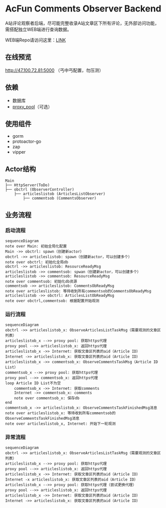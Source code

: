 # AcFun Comments Observer Backend
A站评论观察者后端，尽可能完整收录A站文章区下所有评论，无外部访问功能，需搭配独立WEB端进行查询数据。

WEB端Repo请访问这里：[LINK](https://github.com/WangHongshuo/acfun_comments_observer_web)

## 在线预览

http://47.100.72.81:5000 （丐中丐配置，勿压测）

## 依赖

- 数据库
- [proxy_pool](https://github.com/jhao104/proxy_pool)（可选）

## 使用组件

- gorm
- protoactor-go
- zap
- vipper

## Actor结构

```
Main
├── HttpServer(ToDo)
├── obctrl (ObserverController)
    ├── articleslistob (ArticlesListObserver)
        ├── commentsob (CommentsObserver)
```

## 业务流程

### 启动流程

```mermaid
sequenceDiagram
note over Main: 初始全局化配置
Main ->> obctrl: spawn（创建新actor）
obctrl ->> articleslistob: spawn（创建新actor，可以创建多个）
note over obctrl: 初始化全局db
obctrl ->> articleslistob: ResourceReadyMsg
articleslistob ->> commentsob: spwan（创建新actor，可以创建多个）
articleslistob ->> commentsob: ResourceReadyMsg
note over commentsob: 初始化db资源
commentsob ->> articleslistob: CommentsObReadyMsg
note over articleslistob: 等待收到所有commentsob的CommentsObReadyMsg
articleslistob ->> obctrl: ArticlesListObReadyMsg
note over obctrl,commentsob: 根据配置开始观测
```

### 运行流程

```mermaid
sequenceDiagram
obctrl ->> articleslistob_x: ObserveArticlesListTaskMsg（需要观测的文章区列表）
articleslistob_x -->> proxy pool: 获取https代理
proxy pool -->> articleslistob_x: 返回https代理
articleslistob_x ->> Internet: 获取文章区列表的aid（Article ID）
Internet ->> articleslistob_x: 获取文章区列表的aid（Article ID）
articleslistob_x ->> commentsob_x: ObserveCommentsTaskMsg（Article ID List）
commentsob_x -->> proxy pool: 获取https代理
proxy pool -->> commentsob_x: 返回https代理
loop Article ID List不为空
	commentsob_x ->> Internet: 获取comments
	Internet ->> commentsob_x: comments
	note over commentsob_x: 保存db
end
commentsob_x ->> articleslistob_x: ObserveCommentsTaskFinishedMsg消息
note over articleslistob_x: 等待收到所有commentsob的ObserveCommentsTaskFinishedMsg消息
note over articleslistob_x, Internet: 开始下一轮观测

```

### 异常流程

```mermaid
sequenceDiagram
obctrl ->> articleslistob_x: ObserveArticlesListTaskMsg（需要观测的文章区列表）
articleslistob_x -->> proxy pool: 获取https代理
proxy pool -->> articleslistob_x: 返回https代理
articleslistob_x ->> Internet: 获取文章区列表的aid（Article ID）
Internet -x articleslistob_x: 获取文章区列表的aid（Article ID）
articleslistob_x -->> proxy pool: 获取https代理（尝试更换代理）
proxy pool -->> articleslistob_x: 返回https代理
articleslistob_x ->> Internet: 获取文章区列表的aid（Article ID）
Internet ->> articleslistob_x: 获取文章区列表的aid（Article ID）
```

